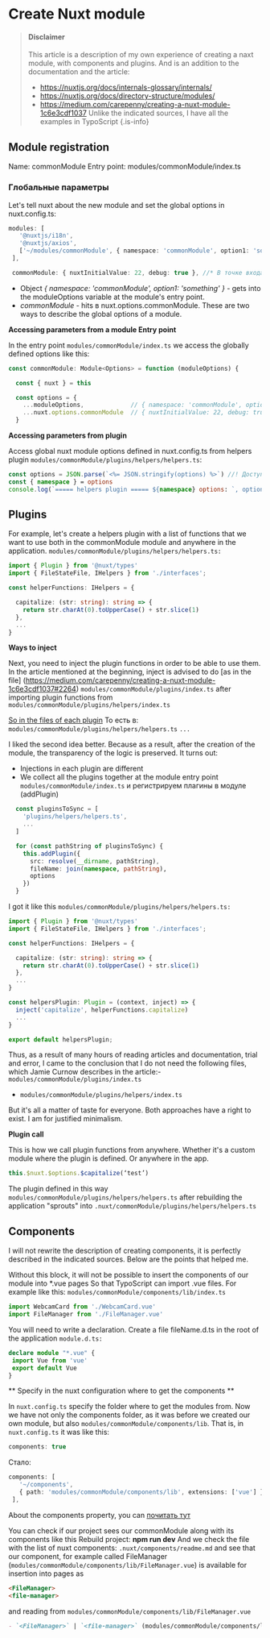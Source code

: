 # Create Nuxt module
> #### Disclaimer
> This article is a description of my own experience of creating a naxt module, with components and plugins. And is an addition to the documentation and the article:
> - https://nuxtjs.org/docs/internals-glossary/internals/
> - https://nuxtjs.org/docs/directory-structure/modules/
> - https://medium.com/carepenny/creating-a-nuxt-module-1c6e3cdf1037
> Unlike the indicated sources, I have all the examples in TypoScript
{.is-info}



## Module registration
Name: commonModule
Entry point: modules/commonModule/index.ts

### Глобальные параметры
Let's tell nuxt about the new module and set the global options in nuxt.config.ts:
```ts
modules: [
   '@nuxtjs/i18n',
   '@nuxtjs/axios',
   ['~/modules/commonModule', { namespace: 'commonModule', option1: 'something' }] //* Попадает в переменную moduleOptions в точке входа модуля
 ],

 commonModule: { nuxtInitialValue: 22, debug: true }, //* В точке входа в модуль это будет: nuxt.options.commonModule
```


- Object *{ namespace: 'commonModule', option1: 'something' }* - gets into the moduleOptions variable at the module's entry point.
- *commonModule* - hits в nuxt.options.commonModule.
These are two ways to describe the global options of a module.

**Accessing parameters from a module Entry point**

In the entry point `modules/commonModule/index.ts` we access the globally defined options like this:

```ts
const commonModule: Module<Options> = function (moduleOptions) {

  const { nuxt } = this

  const options = {
    ...moduleOptions,             // { namespace: 'commonModule', option1: 'something' }
    ...nuxt.options.commonModule  // { nuxtInitialValue: 22, debug: true }
  }
```

**Accessing parameters from plugin**

Access global nuxt module options defined in nuxt.config.ts from helpers plugin
`modules/commonModule/plugins/helpers/helpers.ts`:
```ts
const options = JSON.parse(`<%= JSON.stringify(options) %>`) //! Доступ к глобальным опциям nuxt модуля, определенным в nuxt.config.ts
const { namespace } = options
console.log(`===== helpers plugin ===== ${namespace} options: `, options)
```

## Plugins

For example, let's create a helpers plugin with a list of functions that we want to use both in the commonModule module and anywhere in the application.
`modules/commonModule/plugins/helpers/helpers.ts:`
```ts
import { Plugin } from '@nuxt/types'
import { FileStateFile, IHelpers } from './interfaces';

const helperFunctions: IHelpers = {

  capitalize: (str: string): string => {
    return str.charAt(0).toUpperCase() + str.slice(1)
  },
  ...
}
```

**Ways to inject**

Next, you need to inject the plugin functions in order to be able to use them.
In the article mentioned at the beginning, inject is advised to do [as in the file] (https://medium.com/carepenny/creating-a-nuxt-module-1c6e3cdf1037#2264)
`modules/commonModule/plugins/index.ts` after importing plugin functions from `modules/commonModule/plugins/helpers/index.ts`

[So in the files of each plugin](https://medium.com/carepenny/creating-a-nuxt-module-1c6e3cdf1037#b476)
То есть в:
`modules/commonModule/plugins/helpers/helpers.ts`
`...`

I liked the second idea better. Because as a result, after the creation of the module, the transparency of the logic is preserved. It turns out:
- Injections in each plugin are different
- We collect all the plugins together at the module entry point
`modules/commonModule/index.ts` и регистрируем плагины в модуле (addPlugin)
```ts
  const pluginsToSync = [
    'plugins/helpers/helpers.ts',
    ...
  ]

  for (const pathString of pluginsToSync) {
    this.addPlugin({
      src: resolve(__dirname, pathString),
      fileName: join(namespace, pathString),
      options
    })
  }
```

I got it like this
`modules/commonModule/plugins/helpers/helpers.ts:`
```ts
import { Plugin } from '@nuxt/types'
import { FileStateFile, IHelpers } from './interfaces';

const helperFunctions: IHelpers = {

  capitalize: (str: string): string => {
    return str.charAt(0).toUpperCase() + str.slice(1)
  },
  ...
}

const helpersPlugin: Plugin = (context, inject) => {
  inject('capitalize', helperFunctions.capitalize)
  ...
}

export default helpersPlugin;
```

Thus, as a result of many hours of reading articles and documentation, trial and error, I came to the conclusion that I do not need the following files, which Jamie Curnow describes in the article:- `modules/commonModule/plugins/index.ts`
- `modules/commonModule/plugins/helpers/index.ts`

But it's all a matter of taste for everyone. Both approaches have a right to exist. I am for justified minimalism.

**Plugin call**

This is how we call plugin functions from anywhere. Whether it's a custom module where the plugin is defined. Or anywhere in the app.
```ts
this.$nuxt.$options.$capitalize(‘test’)
```

The plugin defined in this way `modules/commonModule/plugins/helpers/helpers.ts` after rebuilding the application "sprouts" into `.nuxt/commonModule/plugins/helpers/helpers.ts`

## Components

I will not rewrite the description of creating components, it is perfectly described in the indicated sources. Below are the points that helped me.

Without this block, it will not be possible to insert the components of our module into *.vue pages
So that TypoScript can import .vue files. For example like this:
`modules/commonModule/components/lib/index.ts`
```ts
import WebcamCard from './WebcamCard.vue'
import FileManager from './FileManager.vue'
```

You will need to write a declaration. Create a file fileName.d.ts in the root of the application
`module.d.ts:`
```ts
declare module "*.vue" {
 import Vue from 'vue'
 export default Vue
}
```

** Specify in the nuxt configuration where to get the components **

In `nuxt.config.ts` specify the folder where to get the modules from. Now we have not only the components folder, as it was before we created our own module, but also `modules/commonModule/components/lib`.
That is, in `nuxt.config.ts` it was like this:
```ts
components: true
```
Стало:
```ts
components: [
   '~/components',
   { path: 'modules/commonModule/components/lib', extensions: ['vue'] }
 ],
```
About the components property, you can [почитать тут](https://nuxtjs.org/docs/configuration-glossary/configuration-components/)

You can check if our project sees our commonModule along with its components like this
Rebuild project: **npm run dev**
And we check the file with the list of nuxt components: `.nuxt/components/readme.md` and see that our component, for example called FileManager (`modules/commonModule/components/lib/FileManager.vue`) is available for insertion into pages as
```html
<FileManager>
<file-manager>
```
and reading from `modules/commonModule/components/lib/FileManager.vue`

```md
- `<FileManager>` | `<file-manager>` (modules/commonModule/components/lib/FileManager.vue)
```








